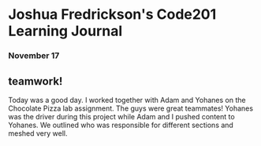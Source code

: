 # Joshua Fredrickson's Code201 Learning Journal
### November 17

## teamwork!

Today was a good day.  I worked together with Adam and Yohanes on the Chocolate Pizza lab assignment.
The guys were great teammates!  Yohanes was the driver during this project while Adam and I pushed content to Yohanes.  We outlined who was responsible for different sections and meshed very well.
